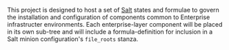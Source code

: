 This project is designed to host a set of [Salt](http://saltstack.com/) states and formulae to govern the installation and configuration of components common to Enterprise infrastructer environments. Each enterprise-layer component will be placed in its own sub-tree and will include a formula-definition for inclusion in a Salt minion configuration's `file_roots` stanza.
